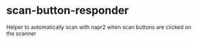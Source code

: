 # scan-button-responder
Helper to automatically scan with napr2 when scan buttons are clicked on the scanner
